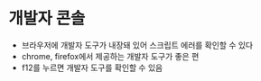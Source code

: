 # 개발자 콘솔

- 브라우저에 개발자 도구가 내장돼 있어 스크립트 에러를 확인할 수 있다
- chrome, firefox에서 제공하는 개발자 도구가 좋은 편
- f12를 누르면 개발자 도구를 확인할 수 있음
